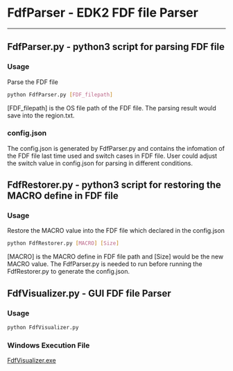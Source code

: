 # FdfParser - EDK2 FDF file Parser

------

## FdfParser.py - python3 script for parsing FDF file

### Usage

Parse the FDF file

````bash
python FdfParser.py [FDF_filepath]
````

[FDF_filepath] is the OS file path of the FDF file.
The parsing result would save into the region.txt.

### config.json

The config.json is generated by FdfParser.py and contains the infomation of the FDF file last time used and switch cases in FDF file.
User could adjust the switch value in config.json for parsing in different conditions.

## FdfRestorer.py - python3 script for restoring the MACRO define in FDF file

### Usage

Restore the MACRO value into the FDF file which declared in the config.json

````bash
python FdfRestorer.py [MACRO] [Size]
````

[MACRO] is the MACRO define in FDF file path and [Size] would be the new MACRO value.
The FdfParser.py is needed to run before running the FdfRestorer.py to generate the config.json.

## FdfVisualizer.py - GUI FDF file Parser

### Usage

````bash
python FdfVisualizer.py
````

### Windows Execution File

[FdfVisualizer.exe](build/exe.win32-3.6/FdfVisualizer.exe)
